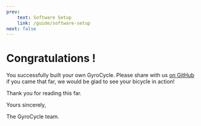 ```yaml
---
prev:
    text: Software Setup
    link: /guide/software-setup
next: false
---
```


# Congratulations !

You successfully built your own GyroCycle. Please share with us [on GitHub](https://github.com/epfl-cs358/2024fa-gyrocycle/issues/new) if you came that far, we would be glad to see your bicycle in action!

Thank you for reading this far.

Yours sincerely,

The GyroCycle team.